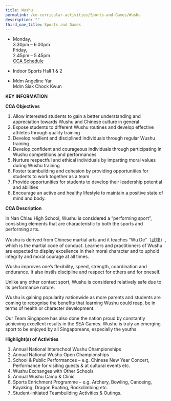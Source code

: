 ```yaml
---
title: Wushu
permalink: /co-curricular-activities/Sports-and-Games/Wushu
description: ""
third_nav_title: Sports and Games
---
```

*   Monday,  
    3.30pm – 6.00pm  
    Friday,  
    2.45pm – 5.45pm<br>
[CCA Schedule](https://drive.google.com/drive/folders/144U8xPQCm4oY06dXSjfz7PRYYTxjcfOT)


*   Indoor Sports Hall 1 & 2  
   
*   Mdm Angeline Yar  
    Mdm Siak Chock Kwun
		
**KEY INFORMATION**

**CCA Objectives**

1.  Allow interested students to gain a better understanding and appreciation towards Wushu and Chinese culture in general
2.  Expose students to different Wushu routines and develop effective athletes through quality training
3.  Develop resilient and disciplined individuals through regular Wushu training
4.  Develop confident and courageous individuals through participating in Wushu competitions and performances
5.  Nurture respectful and ethical individuals by imparting moral values during Wushu training
6.  Foster teambuilding and cohesion by providing opportunities for students to work together as a team
7.  Provide opportunities for students to develop their leadership potential and abilities
8.  Encourage an active and healthy lifestyle to maintain a positive state of mind and body.

**CCA Description**

In Nan Chiau High School, Wushu is considered a “performing sport”, consisting elements that are characteristic to both the sports and performing arts.

Wushu is derived from Chinese martial arts and it teaches “Wu De”（武德）, which is the martial code of conduct. Learners and practitioners of Wushu are expected to display excellence in their moral character and to uphold integrity and moral courage at all times.

  

Wushu improves one’s flexibility, speed, strength, coordination and endurance. It also instils discipline and respect for others and for oneself.

  

Unlike any other contact sport, Wushu is considered relatively safe due to its performance nature.

  

Wushu is gaining popularity nationwide as more parents and students are coming to recognise the benefits that learning Wushu could reap, be in terms of health or character development.

  

Our Team Singapore has also done the nation proud by constantly achieving excellent results in the SEA Games. Wushu is truly an emerging sport to be enjoyed by all Singaporeans, especially the youths.


**Highlight(s) of Activities**

1.  Annual National Interschool Wushu Championships
2.  Annual National Wushu Open Championships
3.  School & Public Performances – e.g. Chinese New Year Concert, Performance for visiting guests & at cultural events etc.
4.  Wushu Exchanges with Other Schools
5.  Annual Wushu Camp & Clinic
6.  Sports Enrichment Programme – e.g. Archery, Bowling, Canoeing, Kayaking, Dragon Boating, Rockclimbing etc.
7.  Student-initiated Teambuilding Activities & Outings.